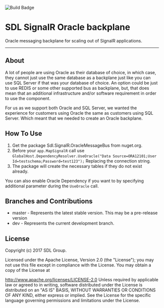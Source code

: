 
![Build Badge](https://ci.appveyor.com/api/projects/status/github/sdl/SignalR-OracleMessageBus?svg=true)

SDL SignalR Oracle backplane
=====================


Oracle messaging backplane for scaling out of SignalR applications.

----------


About
-------------

A lot of people are using Oracle as their database of choice, in which case, they cannot just use the same database as a backplane just like you can use SQL Server if that was your database of choice. An option could be just to use REDIS or some other supported bus as backplane, but, that does mean that an additional infrastructure and/or software requirement in order to use the component.

For us as we support both Oracle and SQL Server, we wanted the experience for customers using Oracle the same as customers using SQL Server. Which meant that we needed to create an Oracle backplane.

How To Use
-------------

 1. Get the package Sdl.SignalR.OracleMessageBus from nuget.org.
 2. Before your `app.MapSignalR` call use
`GlobalHost.DependencyResolver.UseOracle("Data Source=ORA12101;User Id=testschema;Password=test123");` Replacing the connection string.
 3. The package will create the necessary tables if they do not exist already.

You can also enable Oracle Dependency if you want to by specifying additional parameter during the `UseOracle` call.

Branches and Contributions
-------------
* master - Represents the latest stable version. This may be a pre-release version
* dev - Represents the current development branch.

License
-------------

Copyright (c) 2017 SDL Group.

Licensed under the Apache License, Version 2.0 (the "License"); you may not use this file except in compliance with the License. You may obtain a copy of the License at

http://www.apache.org/licenses/LICENSE-2.0
Unless required by applicable law or agreed to in writing, software distributed under the License is distributed on an "AS IS" BASIS, WITHOUT WARRANTIES OR CONDITIONS OF ANY KIND, either express or implied. See the License for the specific language governing permissions and limitations under the License.